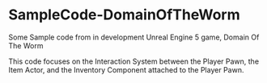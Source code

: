 # SampleCode-DomainOfTheWorm
Some Sample code from in development Unreal Engine 5 game, Domain Of The Worm

This code focuses on the Interaction System between the Player Pawn, the Item Actor, and the Inventory Component attached to the Player Pawn.
